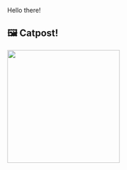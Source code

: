 Hello there!



## 🖼️ Catpost!

<sub>
    <img src="https://cdn2.thecatapi.com/images/4hp.gif" height="256">
</sub>

